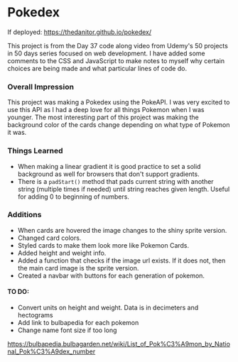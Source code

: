 # Pokedex

If deployed: https://thedanitor.github.io/pokedex/

This project is from the Day 37 code along video from Udemy's 50 projects in 50 days series focused on web development. I have added some comments to the CSS and JavaScript to make notes to myself why certain choices are being made and what particular lines of code do.

### Overall Impression

This project was making a Pokedex using the PokeAPI. I was very excited to use this API as I had a deep love for all things Pokemon when I was younger. The most interesting part of this project was making the background color of the cards change depending on what type of Pokemon it was. 

### Things Learned

* When making a linear gradient it is good practice to set a solid background as well for browsers that don't support gradients.
* There is a ```padStart()``` method that pads current string with another string (multiple times if needed) until string reaches given length. Useful for adding 0 to beginning of numbers.

### Additions

* When cards are hovered the image changes to the shiny sprite version.
* Changed card colors.
* Styled cards to make them look more like Pokemon Cards.
* Added height and weight info.
* Added a function that checks if the image url exists. If it does not, then the main card image is the sprite version.
* Created a navbar with buttons for each generation of pokemon.

#### TO DO:
* Convert units on height and weight. Data is in decimeters and hectograms
* Add link to bulbapedia for each pokemon
* Change name font size if too long

https://bulbapedia.bulbagarden.net/wiki/List_of_Pok%C3%A9mon_by_National_Pok%C3%A9dex_number